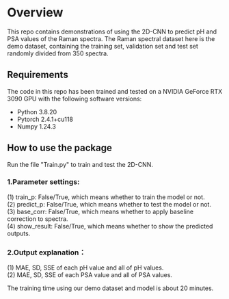 # Overview

This repo contains demonstrations of using the 2D-CNN to predict pH and PSA values of the Raman spectra. The Raman spectral dataset here is the demo dataset, containing the training set, validation set and test set randomly divided from 350 spectra.


## Requirements

The code in this repo has been trained and tested on a NVIDIA GeForce RTX 3090 GPU with the following software versions:
- Python 3.8.20
- Pytorch 2.4.1+cu118
- Numpy 1.24.3
  

## How to use the package

Run the file "Train.py" to train and test the 2D-CNN.  

### 1.Parameter settings:  

(1)  train_p: False/True, which means whether to train the model or not.  
(2)  predict_p: False/True, which means whether to test the model or not.  
(3)  base_corr: False/True, which means whether to apply baseline correction to spectra.  
(4)  show_result: False/True, which means whether to show the predicted outputs.  

### 2.Output explanation：  

(1)  MAE, SD, SSE of each pH value and all of pH values.  
(2)  MAE, SD, SSE of each PSA value and all of PSA values.  

The training time using our demo dataset and model is about 20 minutes. 


